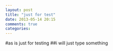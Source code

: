 ```yaml
---
layout: post
title: "just for test"
date: 2013-05-14 20:15
comments: true
categories: 
---
```

#as is just for testing
##i will just type something
